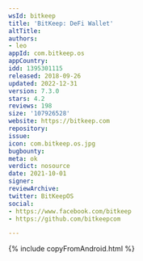 ```yaml
---
wsId: bitkeep
title: 'BitKeep: DeFi Wallet'
altTitle: 
authors:
- leo
appId: com.bitkeep.os
appCountry: 
idd: 1395301115
released: 2018-09-26
updated: 2022-12-31
version: 7.3.0
stars: 4.2
reviews: 198
size: '107926528'
website: https://bitkeep.com
repository: 
issue: 
icon: com.bitkeep.os.jpg
bugbounty: 
meta: ok
verdict: nosource
date: 2021-10-01
signer: 
reviewArchive: 
twitter: BitKeepOS
social:
- https://www.facebook.com/bitkeep
- https://github.com/bitkeepcom

---
```


 {% include copyFromAndroid.html %}

